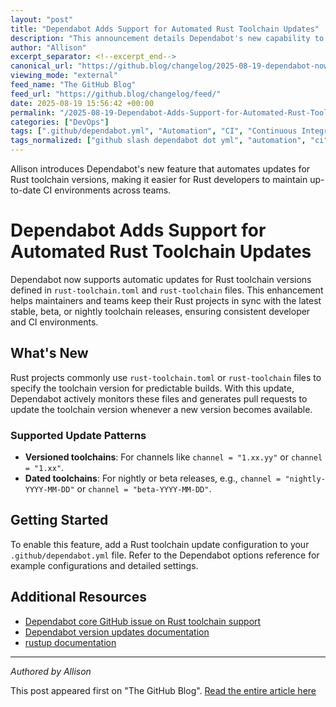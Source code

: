 ```yaml
---
layout: "post"
title: "Dependabot Adds Support for Automated Rust Toolchain Updates"
description: "This announcement details Dependabot's new capability to automatically update Rust toolchain versions specified in rust-toolchain.toml and rust-toolchain files. The update streamlines keeping Rust projects current with stable, beta, or nightly releases by creating pull requests for new toolchain versions according to configuration in .github/dependabot.yml. Practical configuration steps and community resources are also highlighted."
author: "Allison"
excerpt_separator: <!--excerpt_end-->
canonical_url: "https://github.blog/changelog/2025-08-19-dependabot-now-supports-rust-toolchain-updates"
viewing_mode: "external"
feed_name: "The GitHub Blog"
feed_url: "https://github.blog/changelog/feed/"
date: 2025-08-19 15:56:42 +00:00
permalink: "/2025-08-19-Dependabot-Adds-Support-for-Automated-Rust-Toolchain-Updates.html"
categories: ["DevOps"]
tags: [".github/dependabot.yml", "Automation", "CI", "Continuous Integration", "Dependabot", "Dependency Management", "DevOps", "GitHub", "News", "Rust", "Rust Toolchain", "Rust Toolchain.toml", "Rustup", "Toolchain Management", "Version Updates"]
tags_normalized: ["github slash dependabot dot yml", "automation", "ci", "continuous integration", "dependabot", "dependency management", "devops", "github", "news", "rust", "rust toolchain", "rust toolchain dot toml", "rustup", "toolchain management", "version updates"]
---
```


Allison introduces Dependabot's new feature that automates updates for Rust toolchain versions, making it easier for Rust developers to maintain up-to-date CI environments across teams.<!--excerpt_end-->

# Dependabot Adds Support for Automated Rust Toolchain Updates

Dependabot now supports automatic updates for Rust toolchain versions defined in `rust-toolchain.toml` and `rust-toolchain` files. This enhancement helps maintainers and teams keep their Rust projects in sync with the latest stable, beta, or nightly toolchain releases, ensuring consistent developer and CI environments.

## What's New

Rust projects commonly use `rust-toolchain.toml` or `rust-toolchain` files to specify the toolchain version for predictable builds. With this update, Dependabot actively monitors these files and generates pull requests to update the toolchain version whenever a new version becomes available.

### Supported Update Patterns

- **Versioned toolchains**: For channels like `channel = "1.xx.yy"` or `channel = "1.xx"`.
- **Dated toolchains**: For nightly or beta releases, e.g., `channel = "nightly-YYYY-MM-DD"` or `channel = "beta-YYYY-MM-DD"`.

## Getting Started

To enable this feature, add a Rust toolchain update configuration to your `.github/dependabot.yml` file. Refer to the Dependabot options reference for example configurations and detailed settings.

## Additional Resources

- [Dependabot core GitHub issue on Rust toolchain support](https://github.com/dependabot/dependabot-core/issues/1702)
- [Dependabot version updates documentation](https://docs.github.com/code-security/dependabot/dependabot-version-updates/about-dependabot-version-updates)
- [rustup documentation](https://rust-lang.github.io/rustup)

---
_Authored by Allison_

This post appeared first on "The GitHub Blog". [Read the entire article here](https://github.blog/changelog/2025-08-19-dependabot-now-supports-rust-toolchain-updates)
